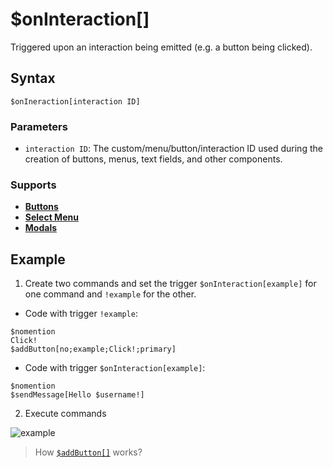 # $onInteraction[]
Triggered upon an interaction being emitted (e.g. a button being clicked).

## Syntax
```
$onIneraction[interaction ID]
```

### Parameters
- `interaction ID`: The custom/menu/button/interaction ID used during the creation of buttons, menus, text fields, and other components.

### Supports
- **[Buttons](../guides/buttons.md)**
- **[Select Menu](../guides/selectmenu.md)**
- **[Modals](../guides/modals.md)**

## Example
1. Create two commands and set the trigger `$onInteraction[example]` for one command and `!example` for the other.

- Code with trigger `!example`:
```
$nomention
Click!
$addButton[no;example;Click!;primary]
```
- Code with trigger `$onInteraction[example]`:
```
$nomention
$sendMessage[Hello $username!]
```
2. Execute commands

![example](https://user-images.githubusercontent.com/113303649/223438800-7323f05e-77b5-464e-9385-4f287ba3bcba.png)

> How [`$addButton[]`](../bdscript/addButton.md)  works?
